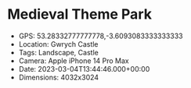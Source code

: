 # Medieval Theme Park

- GPS: 53.28332777777778,-3.6093083333333333
- Location: Gwrych Castle
- Tags: Landscape, Castle
- Camera: Apple iPhone 14 Pro Max
- Date: 2023-03-04T13:44:46.000+00:00
- Dimensions: 4032x3024
